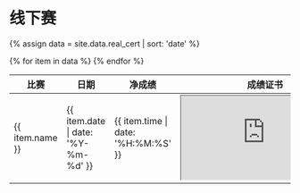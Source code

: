 # 线下赛

{% assign data = site.data.real_cert | sort: 'date' %}
<table style="width:100%">
    <thead>
        <tr>
            <th>比赛</th>
            <th>日期</th>
            <th>净成绩</th>
            <th style="width:50%">成绩证书</th>
        </tr>
    </thead>
    <tbody>
        {% for item in data %}
        <tr>
            <td>{{ item.name }}</td>
            <td>{{ item.date | date: '%Y-%m-%d' }}</td>
            <td>{{ item.time | date: '%H:%M:%S' }}</td>
            <td><iframe src="https://m.mararun.com/html/certificate.html?id={{ item.cert }}"></iframe></td>
        </tr>
        {% endfor %}
    </tbody>
</table>
